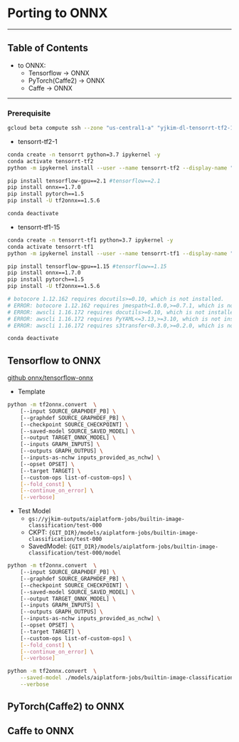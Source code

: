 # Porting to ONNX

---
## Table of Contents

* to ONNX:
  * Tensorflow -> ONNX
  * PyTorch(Caffe2) -> ONNX
  * Caffe -> ONNX

--- 


### Prerequisite

```sh
gcloud beta compute ssh --zone "us-central1-a" "yjkim-dl-tensorrt-tf2-1-template-1" --project "ds-ai-platform"
```

* tensorrt-tf2-1
```sh
conda create -n tensorrt python=3.7 ipykernel -y
conda activate tensorrt-tf2
python -m ipykernel install --user --name tensorrt-tf2 --display-name "Py37-tf2.1-onnx1.7 (conda env)"

pip install tensorflow-gpu==2.1 #tensorflow==2.1
pip install onnx==1.7.0
pip install pytorch==1.5
pip install -U tf2onnx==1.5.6

conda deactivate

```

* tensorrt-tf1-15
```sh
conda create -n tensorrt-tf1 python=3.7 ipykernel -y
conda activate tensorrt-tf1
python -m ipykernel install --user --name tensorrt-tf1 --display-name "Py37-tf1.15-onnx1.7 (conda env)"

pip install tensorflow-gpu==1.15 #tensorflow==1.15
pip install onnx==1.7.0
pip install pytorch==1.5
pip install -U tf2onnx==1.5.6

# botocore 1.12.162 requires docutils>=0.10, which is not installed.
# ERROR: botocore 1.12.162 requires jmespath<1.0.0,>=0.7.1, which is not installed.
# ERROR: awscli 1.16.172 requires docutils>=0.10, which is not installed.
# ERROR: awscli 1.16.172 requires PyYAML<=3.13,>=3.10, which is not installed.
# ERROR: awscli 1.16.172 requires s3transfer<0.3.0,>=0.2.0, which is not installed.

conda deactivate

```


## Tensorflow to ONNX

[github onnx/tensorflow-onnx](https://github.com/onnx/tensorflow-onnx)

* Template

```sh
python -m tf2onnx.convert  \
    [--input SOURCE_GRAPHDEF_PB] \
    [--graphdef SOURCE_GRAPHDEF_PB] \
    [--checkpoint SOURCE_CHECKPOINT] \
    [--saved-model SOURCE_SAVED_MODEL] \
    [--output TARGET_ONNX_MODEL] \
    [--inputs GRAPH_INPUTS] \
    [--outputs GRAPH_OUTPUS] \
    [--inputs-as-nchw inputs_provided_as_nchw] \
    [--opset OPSET] \
    [--target TARGET] \
    [--custom-ops list-of-custom-ops] \
    [--fold_const] \
    [--continue_on_error] \
    [--verbose]

```

* Test Model
  - `gs://yjkim-outputs/aiplatform-jobs/builtin-image-classification/test-000`
  - CKPT: `{GIT_DIR}/models/aiplatform-jobs/builtin-image-classification/test-000`
  - SavedModel: `{GIT_DIR}/models/aiplatform-jobs/builtin-image-classification/test-000/model`

```sh
python -m tf2onnx.convert  \
    [--input SOURCE_GRAPHDEF_PB] \
    [--graphdef SOURCE_GRAPHDEF_PB] \
    [--checkpoint SOURCE_CHECKPOINT] \
    [--saved-model SOURCE_SAVED_MODEL] \
    [--output TARGET_ONNX_MODEL] \
    [--inputs GRAPH_INPUTS] \
    [--outputs GRAPH_OUTPUS] \
    [--inputs-as-nchw inputs_provided_as_nchw] \
    [--opset OPSET] \
    [--target TARGET] \
    [--custom-ops list-of-custom-ops] \
    [--fold_const] \
    [--continue_on_error] \
    [--verbose]
```

```sh
python -m tf2onnx.convert  \
    --saved-model ./models/aiplatform-jobs/builtin-image-classification/test-000/model \
    --verbose
```

## PyTorch(Caffe2) to ONNX



## Caffe to ONNX


